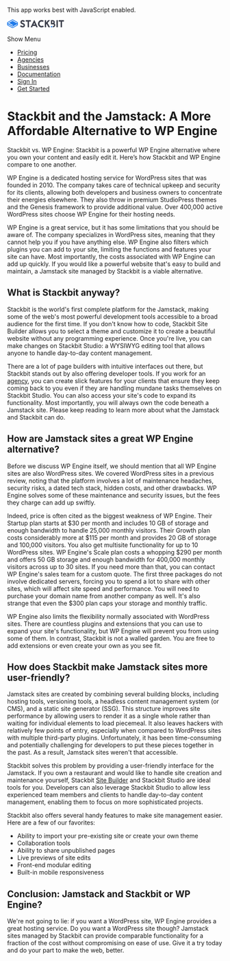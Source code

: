 This app works best with JavaScript enabled.

<a href="/" class="masthead-logo"><img src="/images/logo_alt.svg" alt="Stackbit logo" width="133" height="20" /></a>

<span class="screen-reader-text">Show Menu</span><span class="masthead-menu-icon" aria-hidden="true"></span>

-   [Pricing](/pricing)
-   [Agencies](/agencies)
-   [Businesses](/businesses)
-   [Documentation](https://www.stackbit.com/docs/)
-   [Sign In](https://app.stackbit.com/)
-   <a href="https://app.stackbit.com/create" class="button-component button-component-theme-accent button-component-hollow"><span>Get Started</span></a>

Stackbit and the Jamstack: A More Affordable Alternative to WP Engine
=====================================================================

Stackbit vs. WP Engine: Stackbit is a powerful WP Engine alternative where you own your content and easily edit it. Here’s how Stackbit and WP Engine compare to one another.

WP Engine is a dedicated hosting service for WordPress sites that was founded in 2010. The company takes care of technical upkeep and security for its clients, allowing both developers and business owners to concentrate their energies elsewhere. They also throw in premium StudioPress themes and the Genesis framework to provide additional value. Over 400,000 active WordPress sites choose WP Engine for their hosting needs.

WP Engine is a great service, but it has some limitations that you should be aware of. The company specializes in WordPress sites, meaning that they cannot help you if you have anything else. WP Engine also filters which plugins you can add to your site, limiting the functions and features your site can have. Most importantly, the costs associated with WP Engine can add up quickly. If you would like a powerful website that's easy to build and maintain, a Jamstack site managed by Stackbit is a viable alternative.

What is Stackbit anyway?
------------------------

Stackbit is the world's first complete platform for the Jamstack, making some of the web's most powerful development tools accessible to a broad audience for the first time. If you don't know how to code, Stackbit Site Builder allows you to select a theme and customize it to create a beautiful website without any programming experience. Once you're live, you can make changes on Stackbit Studio: a WYSIWYG editing tool that allows anyone to handle day-to-day content management.

There are a lot of page builders with intuitive interfaces out there, but Stackbit stands out by also offering developer tools. If you work for an [agency](https://www.stackbit.com/agencies), you can create slick features for your clients that ensure they keep coming back to you even if they are handling mundane tasks themselves on Stackbit Studio. You can also access your site's code to expand its functionality. Most importantly, you will always own the code beneath a Jamstack site. Please keep reading to learn more about what the Jamstack and Stackbit can do.

How are Jamstack sites a great WP Engine alternative?
-----------------------------------------------------

Before we discuss WP Engine itself, we should mention that all WP Engine sites are also WordPress sites. We covered WordPress sites in a previous review, noting that the platform involves a lot of maintenance headaches, security risks, a dated tech stack, hidden costs, and other drawbacks. WP Engine solves some of these maintenance and security issues, but the fees they charge can add up swiftly.

Indeed, price is often cited as the biggest weakness of WP Engine. Their Startup plan starts at $30 per month and includes 10 GB of storage and enough bandwidth to handle 25,000 monthly visitors. Their Growth plan costs considerably more at $115 per month and provides 20 GB of storage and 100,000 visitors. You also get multisite functionality for up to 10 WordPress sites. WP Engine's Scale plan costs a whopping $290 per month and offers 50 GB storage and enough bandwidth for 400,000 monthly visitors across up to 30 sites. If you need more than that, you can contact WP Engine's sales team for a custom quote. The first three packages do not involve dedicated servers, forcing you to spend a lot to share with other sites, which will affect site speed and performance. You will need to purchase your domain name from another company as well. It's also strange that even the $300 plan caps your storage and monthly traffic. 

WP Engine also limits the flexibility normally associated with WordPress sites. There are countless plugins and extensions that you can use to expand your site's functionality, but WP Engine will prevent you from using some of them. In contrast, Stackbit is not a walled garden. You are free to add extensions or even create your own as you see fit.

How does Stackbit make Jamstack sites more user-friendly?
---------------------------------------------------------

Jamstack sites are created by combining several building blocks, including hosting tools, versioning tools, a headless content management system (or CMS), and a static site generator (SSG). This structure improves site performance by allowing users to render it as a single whole rather than waiting for individual elements to load piecemeal. It also leaves hackers with relatively few points of entry, especially when compared to WordPress sites with multiple third-party plugins. Unfortunately, it has been time-consuming and potentially challenging for developers to put these pieces together in the past. As a result, Jamstack sites weren't that accessible.

Stackbit solves this problem by providing a user-friendly interface for the Jamstack. If you own a restaurant and would like to handle site creation and maintenance yourself, Stackbit [Site Builder](https://app.stackbit.com/create) and Stackbit Studio are ideal tools for you. Developers can also leverage Stackbit Studio to allow less experienced team members and clients to handle day-to-day content management, enabling them to focus on more sophisticated projects.

Stackbit also offers several handy features to make site management easier. Here are a few of our favorites:

-   Ability to import your pre-existing site or create your own theme
-   Collaboration tools
-   Ability to share unpublished pages
-   Live previews of site edits
-   Front-end modular editing
-   Built-in mobile responsiveness

Conclusion: Jamstack and Stackbit or WP Engine?
-----------------------------------------------

We're not going to lie: if you want a WordPress site, WP Engine provides a great hosting service. Do you want a WordPress site though? Jamstack sites managed by Stackbit can provide comparable functionality for a fraction of the cost without compromising on ease of use. Give it a try today and do your part to make the web, better.










